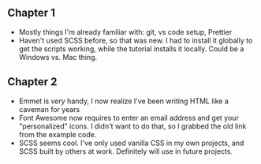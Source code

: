 ## Chapter 1

- Mostly things I'm already familiar with: git, vs code setup, Prettier
- Haven't used SCSS before, so that was new. I had to install it globally to get the scripts working, while the tutorial installs it locally. Could be a Windows vs. Mac thing.

## Chapter 2

- Emmet is _very_ handy, I now realize I've been writing HTML like a caveman for years
- Font Awesome now requires to enter an email address and get your "personalized" icons. I didn't want to do that, so I grabbed the old link from the example code.
- SCSS seems cool. I've only used vanilla CSS in my own projects, and SCSS built by others at work. Definitely will use in future projects.
